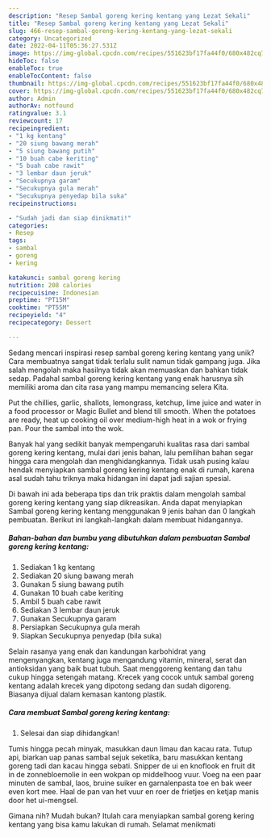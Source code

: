 ```yaml
---
description: "Resep Sambal goreng kering kentang yang Lezat Sekali"
title: "Resep Sambal goreng kering kentang yang Lezat Sekali"
slug: 466-resep-sambal-goreng-kering-kentang-yang-lezat-sekali
category: Uncategorized
date: 2022-04-11T05:36:27.531Z
image: https://img-global.cpcdn.com/recipes/551623bf17fa44f0/680x482cq70/sambal-goreng-kering-kentang-foto-resep-utama.jpg
hideToc: false
enableToc: true
enableTocContent: false
thumbnail: https://img-global.cpcdn.com/recipes/551623bf17fa44f0/680x482cq70/sambal-goreng-kering-kentang-foto-resep-utama.jpg
cover: https://img-global.cpcdn.com/recipes/551623bf17fa44f0/680x482cq70/sambal-goreng-kering-kentang-foto-resep-utama.jpg
author: Admin
authorAv: notfound
ratingvalue: 3.1
reviewcount: 17
recipeingredient:
- "1 kg kentang"
- "20 siung bawang merah"
- "5 siung bawang putih"
- "10 buah cabe keriting"
- "5 buah cabe rawit"
- "3 lembar daun jeruk"
- "Secukupnya garam"
- "Secukupnya gula merah"
- "Secukupnya penyedap bila suka"
recipeinstructions:

- "Sudah jadi dan siap dinikmati!"
categories:
- Resep
tags:
- sambal
- goreng
- kering

katakunci: sambal goreng kering 
nutrition: 208 calories
recipecuisine: Indonesian
preptime: "PT15M"
cooktime: "PT55M"
recipeyield: "4"
recipecategory: Dessert

---
```





Sedang mencari inspirasi resep sambal goreng kering kentang yang unik? Cara membuatnya sangat tidak terlalu sulit namun tidak gampang juga. Jika salah mengolah maka hasilnya tidak akan memuaskan dan bahkan tidak sedap. Padahal sambal goreng kering kentang yang enak harusnya sih memiliki aroma dan cita rasa yang mampu memancing selera Kita.





Put the chillies, garlic, shallots, lemongrass, ketchup, lime juice and water in a food processor or Magic Bullet and blend till smooth. When the potatoes are ready, heat up cooking oil over medium-high heat in a wok or frying pan. Pour the sambal into the wok.

Banyak hal yang sedikit banyak mempengaruhi kualitas rasa dari sambal goreng kering kentang, mulai dari jenis bahan, lalu pemilihan bahan segar hingga cara mengolah dan menghidangkannya. Tidak usah pusing kalau hendak menyiapkan sambal goreng kering kentang enak di rumah, karena asal sudah tahu triknya maka hidangan ini dapat jadi sajian spesial.






Di bawah ini ada beberapa tips dan trik praktis dalam mengolah sambal goreng kering kentang yang siap dikreasikan. Anda dapat menyiapkan Sambal goreng kering kentang menggunakan 9 jenis bahan dan 0 langkah pembuatan. Berikut ini langkah-langkah dalam membuat hidangannya.

<!--inarticleads1-->

##### Bahan-bahan dan bumbu yang dibutuhkan dalam pembuatan Sambal goreng kering kentang:

1. Sediakan 1 kg kentang
1. Sediakan 20 siung bawang merah
1. Gunakan 5 siung bawang putih
1. Gunakan 10 buah cabe keriting
1. Ambil 5 buah cabe rawit
1. Sediakan 3 lembar daun jeruk
1. Gunakan Secukupnya garam
1. Persiapkan Secukupnya gula merah
1. Siapkan Secukupnya penyedap (bila suka)


Selain rasanya yang enak dan kandungan karbohidrat yang mengenyangkan, kentang juga mengandung vitamin, mineral, serat dan antioksidan yang baik buat tubuh. Saat menggoreng kentang dan tahu cukup hingga setengah matang. Krecek yang cocok untuk sambal goreng kentang adalah krecek yang dipotong sedang dan sudah digoreng. Biasanya dijual dalam kemasan kantong plastik. 

<!--inarticleads2-->

##### Cara membuat Sambal goreng kering kentang:


1. Selesai dan siap dihidangkan!

Tumis hingga pecah minyak, masukkan daun limau dan kacau rata. Tutup api, biarkan uap panas sambal sejuk seketika, baru masukkan kentang goreng tadi dan kacau hingga sebati. Snipper de ui en knoflook en fruit dit in de zonnebloemolie in een wokpan op middelhoog vuur. Voeg na een paar minuten de sambal, laos, bruine suiker en garnalenpasta toe en bak weer even kort mee. Haal de pan van het vuur en roer de frietjes en ketjap manis door het ui-mengsel. 

Gimana nih? Mudah bukan? Itulah cara menyiapkan sambal goreng kering kentang yang bisa kamu lakukan di rumah. Selamat menikmati
